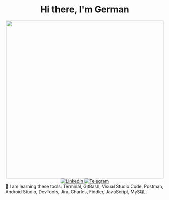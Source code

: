 <div id="header" align="center">
	<h1>Hi there, I'm German</h1> 
</div>  
<div id="header" align="center">
  <img src="https://media.giphy.com/media/v1.Y2lkPTc5MGI3NjExODY3ZjJhMDk3NzA1MjU2NGU1MjhkNjFjZTU1MTViMTE4OWI0ZjA2NSZjdD1n/l0K4n42JVSqqUvAQg/giphy.gif" width="500"/>
</div>
     
<div id="socials" align="center">
	<a href="https://www.linkedin.com/in/herman-shtolle/">
		<img src="https://img.shields.io/badge/LinkedIn-blue?style=for-the-badge&logo=linkedin&logoColor=white" alt="LinkedIn"/>
	</a>
	<a href="https://t.me/vvv484">
		<img src="https://img.shields.io/badge/Telegram-blue?style=for-the-badge&logo=telegram&logoColor=white" alt="Telegram"/>
	</a> 
</div> 
💬 I am learning these tools: Terminal, GitBash, Visual Studio Code, Postman, Android Studio, DevTools, Jira, Charles, Fiddler, JavaScript, MySQL.
                                      
                         
                                                                                                                   
                           
<!-- 
**shtoll/shtoll** is a ✨ _special_ ✨ repository because its `README.md` (this file) appears on your GitHub profile.

Here are some ideas to get you started:

- 🔭 I’m currently working on ...
- 🌱 I’m currently learning ...
- 👯 I’m looking to collaborate on ...
- 🤔 I’m looking for help with ...
- 💬 Ask me about ...
- 📫 How to reach me: ...
- 😄 Pronouns: ...
- ⚡ Fun fact: ...
-->
 
